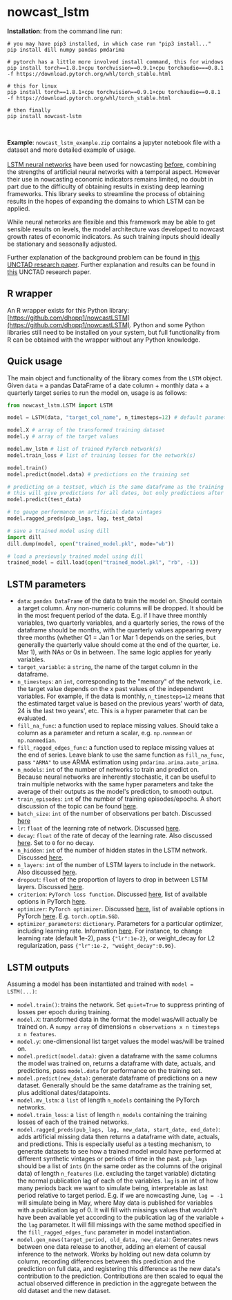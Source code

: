 # nowcast_lstm
**Installation**: from the command line run: 

```
# you may have pip3 installed, in which case run "pip3 install..."
pip install dill numpy pandas pmdarima

# pytorch has a little more involved install command, this for windows
pip install torch==1.8.1+cpu torchvision==0.9.1+cpu torchaudio===0.8.1 -f https://download.pytorch.org/whl/torch_stable.html

# this for linux
pip install torch==1.8.1+cpu torchvision==0.9.1+cpu torchaudio==0.8.1 -f https://download.pytorch.org/whl/torch_stable.html

# then finally
pip install nowcast-lstm
```

<br>

**Example**: `nowcast_lstm_example.zip` contains a jupyter notebook file with a dataset and more detailed example of usage.
<br><br>
[LSTM neural networks](https://en.wikipedia.org/wiki/Long_short-term_memory) have been used for nowcasting [before](https://papers.nips.cc/paper/2015/file/07563a3fe3bbe7e3ba84431ad9d055af-Paper.pdf), combining the strengths of artificial neural networks with a temporal aspect. However their use in nowcasting economic indicators remains limited, no doubt in part due to the difficulty of obtaining results in existing deep learning frameworks. This library seeks to streamline the process of obtaining results in the hopes of expanding the domains to which LSTM can be applied.

While neural networks are flexible and this framework may be able to get sensible results on levels, the model architecture was developed to nowcast growth rates of economic indicators. As such training inputs should ideally be stationary and seasonally adjusted.

Further explanation of the background problem can be found in [this UNCTAD research paper](https://unctad.org/system/files/official-document/ser-rp-2018d9_en.pdf). Further explanation and results can be found in [this](https://unctad.org/webflyer/economic-nowcasting-long-short-term-memory-artificial-neural-networks-lstm) UNCTAD research paper.

## R wrapper 
An R wrapper exists for this Python library: [https://github.com/dhopp1/nowcastLSTM](https://github.com/dhopp1/nowcastLSTM). Python and some Python libraries still need to be installed on your system, but full functionality from R can be obtained with the wrapper without any Python knowledge.


## Quick usage
The main object and functionality of the library comes from the `LSTM` object. Given `data` = a pandas DataFrame of a date column + monthly data + a quarterly target series to run the model on, usage is as follows:
```python
from nowcast_lstm.LSTM import LSTM

model = LSTM(data, "target_col_name", n_timesteps=12) # default parameters with 12 timestep history

model.X # array of the transformed training dataset
model.y # array of the target values

model.mv_lstm # list of trained PyTorch network(s)
model.train_loss # list of training losses for the network(s)

model.train()
model.predict(model.data) # predictions on the training set

# predicting on a testset, which is the same dataframe as the training data + newer data
# this will give predictions for all dates, but only predictions after the training data ends should be considered for testing
model.predict(test_data)

# to gauge performance on artificial data vintages
model.ragged_preds(pub_lags, lag, test_data)

# save a trained model using dill
import dill
dill.dump(model, open("trained_model.pkl", mode="wb"))

# load a previously trained model using dill
trained_model = dill.load(open("trained_model.pkl", "rb", -1))

```

## LSTM parameters
- `data`: `pandas DataFrame` of the data to train the model on. Should contain a target column. Any non-numeric columns will be dropped. It should be in the most frequent period of the data. E.g. if I have three monthly variables, two quarterly variables, and a quarterly series, the rows of the dataframe should be months, with the quarterly values appearing every three months (whether Q1 = Jan 1 or Mar 1 depends on the series, but generally the quarterly value should come at the end of the quarter, i.e. Mar 1), with NAs or 0s in between. The same logic applies for yearly variables.
- `target_variable`: a `string`, the name of the target column in the dataframe.
- `n_timesteps`: an `int`, corresponding to the "memory" of the network, i.e. the target value depends on the x past values of the independent variables. For example, if the data is monthly, `n_timesteps=12` means that the estimated target value is based on the previous years' worth of data, 24 is the last two years', etc. This is a hyper parameter that can be evaluated.
- `fill_na_func`: a function used to replace missing values. Should take a column as a parameter and return a scalar, e.g. `np.nanmean` or `np.nanmedian`.
- `fill_ragged_edges_func`: a function used to replace missing values at the end of series. Leave blank to use the same function as `fill_na_func`, pass `"ARMA"` to use ARMA estimation using `pmdarima.arima.auto_arima`.
- `n_models`: `int` of the number of networks to train and predict on. Because neural networks are inherently stochastic, it can be useful to train multiple networks with the same hyper parameters and take the average of their outputs as the model's prediction, to smooth output.
- `train_episodes`: `int` of the number of training episodes/epochs. A short discussion of the topic can be found [here](https://machinelearningmastery.com/difference-between-a-batch-and-an-epoch/).
- `batch_size`: `int` of the number of observations per batch. Discussed [here](https://machinelearningmastery.com/difference-between-a-batch-and-an-epoch/)
- `lr`: `float` of the learning rate of network. Discussed [here](https://machinelearningmastery.com/understand-the-dynamics-of-learning-rate-on-deep-learning-neural-networks/).
- `decay`: `float` of the rate of decay of the learning rate. Also discussed [here](https://machinelearningmastery.com/understand-the-dynamics-of-learning-rate-on-deep-learning-neural-networks/). Set to `0` for no decay.
- `n_hidden`: `int` of the number of hidden states in the LSTM network. Discussed [here](https://machinelearningmastery.com/stacked-long-short-term-memory-networks/).
- `n_layers`: `int` of the number of LSTM layers to include in the network. Also discussed [here](https://machinelearningmastery.com/stacked-long-short-term-memory-networks/).
- `dropout`: `float` of the proportion of layers to drop in between LSTM layers. Discussed [here](https://machinelearningmastery.com/dropout-for-regularizing-deep-neural-networks/).
- `criterion`: `PyTorch loss function`. Discussed [here](https://machinelearningmastery.com/loss-and-loss-functions-for-training-deep-learning-neural-networks/), list of available options in PyTorch [here](https://pytorch.org/docs/stable/nn.html#loss-functions).
- `optimizer`: `PyTorch optimizer`. Discussed [here](https://towardsdatascience.com/optimizers-for-training-neural-network-59450d71caf6), list of available options in PyTorch [here](https://pytorch.org/docs/stable/optim.html). E.g. `torch.optim.SGD`.
- `optimizer_parameters`: `dictionary`. Parameters for a particular optimizer, including learning rate. Information [here](https://pytorch.org/docs/stable/optim.html). For instance, to change learning rate (default 1e-2), pass `{"lr":1e-2}`, or weight_decay for L2 regularization, pass `{"lr":1e-2, "weight_decay":0.96}`.

## LSTM outputs
Assuming a model has been instantiated and trained with `model = LSTM(...)`:
- `model.train()`: trains the network. Set `quiet=True` to suppress printing of losses per epoch during training.
- `model.X`: transformed data in the format the model was/will actually be trained on. A `numpy array` of dimensions `n observations x n timesteps x n features`.
- `model.y`: one-dimensional list target values the model was/will be trained on.
- `model.predict(model.data)`: given a dataframe with the same columns the model was trained on, returns a dataframe with date, actuals, and predictions, pass `model.data` for performance on the training set.
- `model.predict(new_data)`: generate dataframe of predictions on a new dataset. Generally should be the same dataframe as the training set, plus additional dates/datapoints.
- `model.mv_lstm`: a `list` of length `n_models` containing the PyTorch networks. 
- `model.train_loss`: a `list` of length `n_models` containing the training losses of each of the trained networks.
- `model.ragged_preds(pub_lags, lag, new_data, start_date, end_date)`: adds artificial missing data then returns a dataframe with date, actuals, and predictions. This is especially useful as a testing mechanism, to generate datasets to see how a trained model would have performed at different synthetic vintages or periods of time in the past. `pub_lags` should be a list of `ints` (in the same order as the columns of the original data) of length `n_features` (i.e. excluding the target variable) dictating the normal publication lag of each of the variables. `lag` is an int of how many periods back we want to simulate being, interpretable as last period relative to target period. E.g. if we are nowcasting June, `lag = -1` will simulate being in May, where May data is published for variables with a publication lag of 0. It will fill with missings values that wouldn't have been available yet according to the publication lag of the variable + the `lag` parameter. It will fill missings with the same method specified in the `fill_ragged_edges_func` parameter in model instantiation.
- `model.gen_news(target_period, old_data, new_data)`: Generates news between one data release to another, adding an element of causal inference to the network. Works by holding out new data column by column, recording differences between this prediction and the prediction on full data, and registering this difference as the new data's contribution to the prediction. Contributions are then scaled to equal the actual observed difference in prediction in the aggregate between the old dataset and the new dataset.
